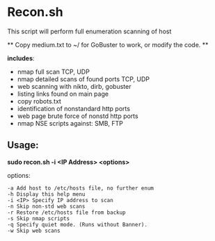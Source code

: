 # Recon.sh 

This script will perform full enumeration scanning of host

** Copy medium.txt to ~/  for GoBuster to work, or modify the code. **

**includes**:

* nmap full scan TCP, UDP
* nmap detailed scans of found ports TCP, UDP
* web scanning with nikto, dirb, gobuster
* listing links found on main page
* copy robots.txt
* identification of nonstandard http ports 
* web page brute force of nonstd http ports
* nmap NSE scripts against: SMB, FTP

## Usage:

**sudo recon.sh -i \<IP Address\> \<options\>**

options:

	-a Add host to /etc/hosts file, no further enum
	-h Display this help menu
	-i <IP>	Specify IP address to scan
	-n Skip non-std web scans
	-r Restore /etc/hosts file from backup
	-s Skip nmap scripts
	-q Specify quiet mode. (Runs without Banner).
	-w Skip web scans
  
 
